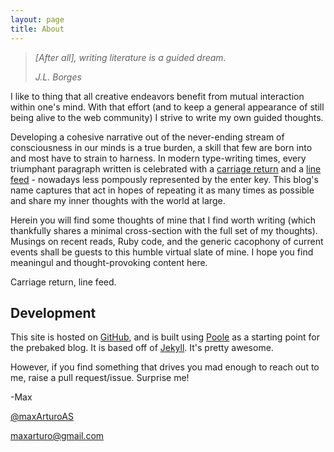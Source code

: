 ```yaml
---
layout: page
title: About
---
```



>   *[After all], writing literature is a guided dream.*
>
>   *J.L. Borges*

I like to thing that all creative endeavors benefit from mutual interaction within one's mind. With that effort (and to keep a general appearance of still being alive to the web community) I strive to write my own guided thoughts.

Developing a cohesive narrative out of the never-ending stream of consciousness in our minds is a true burden, a skill that few are born into and most have to strain to harness. In modern type-writing times, every triumphant paragraph written is celebrated with a [carriage return](https://en.wikipedia.org/wiki/Carriage_return) and a [line feed](https://en.wiktionary.org/wiki/line_feed) - nowadays less pompously represented by the enter key. This blog's name captures that act in hopes of repeating it as many times as possible and share my inner thoughts with the world at large.

Herein you will find some thoughts of mine that I find worth writing (which thankfully shares a minimal cross-section with the full set of my thoughts). Musings on recent reads, Ruby code, and the generic cacophony of current events shall be guests to this humble virtual slate of mine. I hope you find meaningul and thought-provoking content here.

Carriage return, line feed.


## Development
This site is hosted on [GitHub](https://github.com/maxArturo/maxarturo.github.io), and is built using [Poole](http://demo.getpoole.com) as a starting point for the prebaked blog. It is based off of [Jekyll](http://jekyllrb.com). It's pretty awesome.

However, if you find something that drives you mad enough to reach out to me, raise a pull request/issue. Surprise me!

-Max

[@maxArturoAS](https://twitter.com/maxArturoAS)

<maxarturo@gmail.com>

